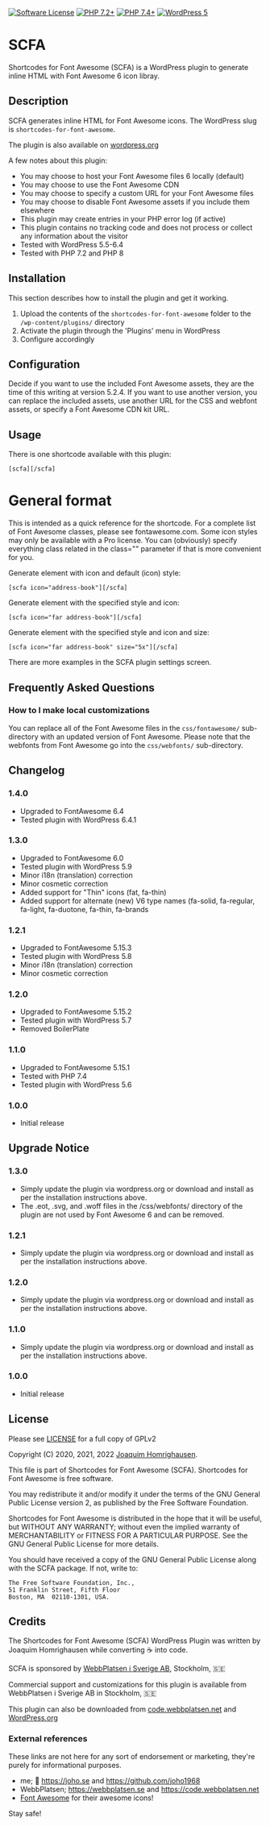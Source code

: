 [![Software License](https://img.shields.io/badge/License-GPL%20v2-green.svg?style=flat-square)](LICENSE) [![PHP 7.2\+](https://img.shields.io/badge/PHP-7.2-blue?style=flat-square)](https://php.net) [![PHP 7.4\+](https://img.shields.io/badge/PHP-7.4-blue?style=flat-square)](https://php.net) [![WordPress 5](https://img.shields.io/badge/WordPress-6.4-orange?style=flat-square)](https://wordpress.org)

# SCFA

Shortcodes for Font Awesome (SCFA) is a WordPress plugin to generate inline HTML with Font Awesome 6 icon libray.

## Description

SCFA generates inline HTML for Font Awesome icons. The WordPress slug is `shortcodes-for-font-awesome`.

The plugin is also available on [wordpress.org](https://wordpress.org/plugins/shortcodes-for-font-awesome/)

A few notes about this plugin:

* You may choose to host your Font Awesome files 6 locally (default)
* You may choose to use the Font Awesome CDN
* You may choose to specify a custom URL for your Font Awesome files
* You may choose to disable Font Awesome assets if you include them elsewhere
* This plugin may create entries in your PHP error log (if active)
* This plugin contains no tracking code and does not process or collect any information about the visitor
* Tested with WordPress 5.5-6.4
* Tested with PHP 7.2 and PHP 8

## Installation

This section describes how to install the plugin and get it working.

1. Upload the contents of the `shortcodes-for-font-awesome` folder to the `/wp-content/plugins/` directory
2. Activate the plugin through the 'Plugins' menu in WordPress
3. Configure accordingly

## Configuration

Decide if you want to use the included Font Awesome assets, they are the time of this writing at version 5.2.4. If you want to use another version, you can replace the included assets, use another URL for the CSS and webfont assets, or specify a Font Awesome CDN kit URL.

## Usage

There is one shortcode available with this plugin:

`[scfa][/scfa]`

# General format #

This is intended as a quick reference for the shortcode. For a complete list of Font Awesome classes, please see fontawesome.com. Some icon styles may only be available with a Pro license. You can (obviously) specify everything class related in the class="" parameter if that is more convenient for you.

Generate <span> element with icon and default (icon) style:

`[scfa icon="address-book"][/scfa]`

Generate <span> element with the specified style and icon:

`[scfa icon="far address-book"][/scfa]`

Generate <span> element with the specified style and icon and size:

`[scfa icon="far address-book" size="5x"][/scfa]`

There are more examples in the SCFA plugin settings screen.

## Frequently Asked Questions

### How to I make local customizations

You can replace all of the Font Awesome files in the `css/fontawesome/` sub-directory with an updated version of Font Awesome. Please note that the webfonts from Font Awesome go into the `css/webfonts/` sub-directory.

## Changelog

### 1.4.0
* Upgraded to FontAwesome 6.4
* Tested plugin with WordPress 6.4.1

### 1.3.0
* Upgraded to FontAwesome 6.0
* Tested plugin with WordPress 5.9
* Minor i18n (translation) correction
* Minor cosmetic correction
* Added support for "Thin" icons (fat, fa-thin)
* Added support for alternate (new) V6 type names (fa-solid, fa-regular, fa-light, fa-duotone, fa-thin, fa-brands

### 1.2.1
* Upgraded to FontAwesome 5.15.3
* Tested plugin with WordPress 5.8
* Minor i18n (translation) correction
* Minor cosmetic correction

### 1.2.0
* Upgraded to FontAwesome 5.15.2
* Tested plugin with WordPress 5.7
* Removed BoilerPlate

### 1.1.0
* Upgraded to FontAwesome 5.15.1
* Tested with PHP 7.4
* Tested plugin with WordPress 5.6

### 1.0.0
* Initial release

## Upgrade Notice

### 1.3.0
* Simply update the plugin via wordpress.org or download and install as per the installation instructions above.
* The .eot, .svg, and .woff files in the /css/webfonts/ directory of the plugin are not used by Font Awesome 6 and can be removed.

### 1.2.1
* Simply update the plugin via wordpress.org or download and install as per the installation instructions above.

### 1.2.0
* Simply update the plugin via wordpress.org or download and install as per the installation instructions above.

### 1.1.0
* Simply update the plugin via wordpress.org or download and install as per the installation instructions above.

### 1.0.0
* Initial release

## License

Please see [LICENSE](LICENSE) for a full copy of GPLv2

Copyright (C) 2020, 2021, 2022 [Joaquim Homrighausen](https://github.com/joho1968).

This file is part of Shortcodes for Font Awesome (SCFA). Shortcodes for Font Awesome is free software.

You may redistribute it and/or modify it under the terms of the GNU General Public License version 2, as published by the Free Software Foundation.

Shortcodes for Font Awesome is distributed in the hope that it will be useful, but WITHOUT ANY WARRANTY; without even the implied warranty of MERCHANTABILITY or FITNESS FOR A PARTICULAR PURPOSE. See the GNU General Public License for more details.

You should have received a copy of the GNU General Public License along with the SCFA package. If not, write to:

```
The Free Software Foundation, Inc.,
51 Franklin Street, Fifth Floor
Boston, MA  02110-1301, USA.
```

## Credits

The Shortcodes for Font Awesome (SCFA) WordPress Plugin was written by Joaquim Homrighausen while converting :coffee: into code.

SCFA is sponsored by [WebbPlatsen i Sverige AB](https://webbplatsen.se), Stockholm, :sweden:

Commercial support and customizations for this plugin is available from WebbPlatsen i Sverige AB in Stockholm, :sweden:

This plugin can also be downloaded from [code.webbplatsen.net](https://code.webbplatsen.net/wordpress/wordpress-shortcodes-for-font-awesome/) and [WordPress.org](https://wordpress.org/plugins/shortcodes-for-font-awesome/)

### External references

These links are not here for any sort of endorsement or marketing, they're purely for informational purposes.

* me; :monkey: https://joho.se and https://github.com/joho1968
* WebbPlatsen; https://webbplatsen.se and https://code.webbplatsen.net
* [Font Awesome](https://fontawesome.com) for their awesome icons!

Stay safe!
